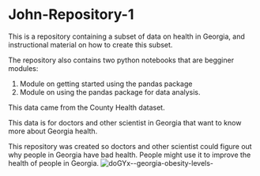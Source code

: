# John-Repository-1
This is a repository containing a subset of data on health in Georgia, and instructional material on how to create this subset.

The repository also contains two python notebooks that are begginer modules:
1. Module on getting started using the pandas package
2. Module on using the pandas package for data analysis.

This data came from the County Health dataset.

This data is for doctors and other scientist in Georgia that want to know more about Georgia health.

This repository was created so doctors and other scientist could figure out why people in Georgia have bad health. People might use it to improve the health of people in Georgia.
![doGYx--georgia-obesity-levels-](https://user-images.githubusercontent.com/118312341/203134954-12d6f0e4-02c3-4fdf-88f9-54a9c02db56c.png)
